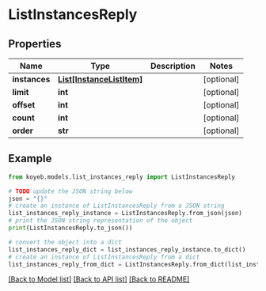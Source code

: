 # ListInstancesReply


## Properties

Name | Type | Description | Notes
------------ | ------------- | ------------- | -------------
**instances** | [**List[InstanceListItem]**](InstanceListItem.md) |  | [optional] 
**limit** | **int** |  | [optional] 
**offset** | **int** |  | [optional] 
**count** | **int** |  | [optional] 
**order** | **str** |  | [optional] 

## Example

```python
from koyeb.models.list_instances_reply import ListInstancesReply

# TODO update the JSON string below
json = "{}"
# create an instance of ListInstancesReply from a JSON string
list_instances_reply_instance = ListInstancesReply.from_json(json)
# print the JSON string representation of the object
print(ListInstancesReply.to_json())

# convert the object into a dict
list_instances_reply_dict = list_instances_reply_instance.to_dict()
# create an instance of ListInstancesReply from a dict
list_instances_reply_from_dict = ListInstancesReply.from_dict(list_instances_reply_dict)
```
[[Back to Model list]](../README.md#documentation-for-models) [[Back to API list]](../README.md#documentation-for-api-endpoints) [[Back to README]](../README.md)


